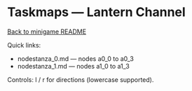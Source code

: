 # Taskmaps — Lantern Channel

[Back to minigame README](../README.md)

Quick links:

- nodestanza_0.md — nodes a0_0 to a0_3
- nodestanza_1.md — nodes a1_0 to a1_3

Controls: l / r for directions (lowercase supported).
